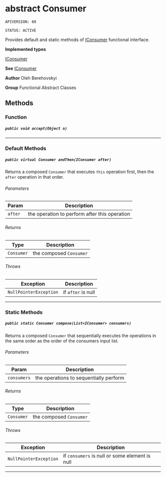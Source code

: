 # abstract Consumer

`APIVERSION: 60`

`STATUS: ACTIVE`

Provides default and static methods of
[IConsumer](/docs/Functional-Interfaces/IConsumer.md) functional interface.


**Implemented types**

[IConsumer](/docs/Functional-Interfaces/IConsumer.md)


**See** [IConsumer](/docs/Functional-Interfaces/IConsumer.md)


**Author** Oleh Berehovskyi


**Group** Functional Abstract Classes

## Methods
### Function
##### `public void accept(Object o)`
---
### Default Methods
##### `public virtual Consumer andThen(IConsumer after)`

Returns a composed `Consumer` that executes `this` operation first, then the `after` operation in that order.

###### Parameters

|Param|Description|
|---|---|
|`after`|the operation to perform after this operation|

###### Returns

|Type|Description|
|---|---|
|`Consumer`|the composed `Consumer`|

###### Throws

|Exception|Description|
|---|---|
|`NullPointerException`|if `after` is null|

---
### Static Methods
##### `public static Consumer compose(List<IConsumer> consumers)`

Returns a composed `Consumer` that sequentially executes the operations in the same order as the order of the consumers input list.

###### Parameters

|Param|Description|
|---|---|
|`consumers`|the operations to sequentially perform|

###### Returns

|Type|Description|
|---|---|
|`Consumer`|the composed `Consumer`|

###### Throws

|Exception|Description|
|---|---|
|`NullPointerException`|if `consumers` is null or some element is null|

---
